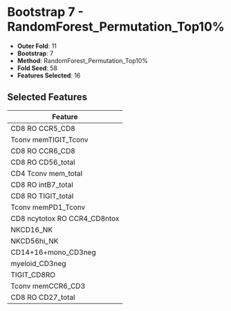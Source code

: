 # Bootstrap 7 - RandomForest_Permutation_Top10%

- **Outer Fold**: 11
- **Bootstrap**: 7
- **Method**: RandomForest_Permutation_Top10%
- **Fold Seed**: 58
- **Features Selected**: 16

## Selected Features

| Feature |
|---------|
| CD8 RO CCR5_CD8 |
| Tconv memTIGIT_Tconv |
| CD8 RO CCR6_CD8 |
| CD8 RO CD56_total |
| CD4 Tconv mem_total |
| CD8 RO intB7_total |
| CD8 RO TIGIT_total |
| Tconv memPD1_Tconv |
| CD8 ncytotox RO CCR4_CD8ntox |
| NKCD16_NK |
| NKCD56hi_NK |
| CD14+16+mono_CD3neg |
| myeloid_CD3neg |
| TIGIT_CD8RO |
| Tconv memCCR6_CD3 |
| CD8 RO CD27_total |
